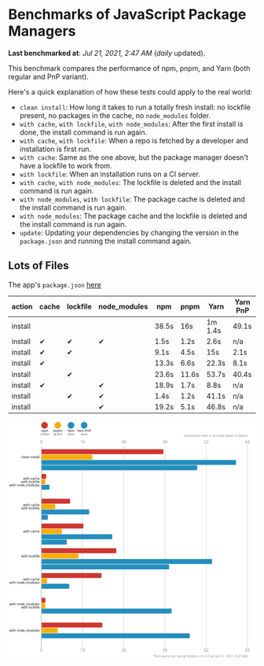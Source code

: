 # Benchmarks of JavaScript Package Managers

**Last benchmarked at**: _Jul 21, 2021, 2:47 AM_ (_daily_ updated).

This benchmark compares the performance of npm, pnpm, and Yarn (both regular and PnP variant).

Here's a quick explanation of how these tests could apply to the real world:

- `clean install`: How long it takes to run a totally fresh install: no lockfile present, no packages in the cache, no `node_modules` folder.
- `with cache`, `with lockfile`, `with node_modules`: After the first install is done, the install command is run again.
- `with cache`, `with lockfile`: When a repo is fetched by a developer and installation is first run.
- `with cache`: Same as the one above, but the package manager doesn't have a lockfile to work from.
- `with lockfile`: When an installation runs on a CI server.
- `with cache`, `with node_modules`: The lockfile is deleted and the install command is run again.
- `with node_modules`, `with lockfile`: The package cache is deleted and the install command is run again.
- `with node_modules`: The package cache and the lockfile is deleted and the install command is run again.
- `update`: Updating your dependencies by changing the version in the `package.json` and running the install command again.

## Lots of Files

The app's `package.json` [here](https://github.com/pnpm/pnpm.github.io/blob/main/benchmarks/fixtures/alotta-files/package.json)

| action  | cache | lockfile | node_modules| npm | pnpm | Yarn | Yarn PnP |
| ---     | ---   | ---      | ---         | --- | ---  | ---  | ---      |
| install |       |          |             | 38.5s | 16s | 1m 1.4s | 49.1s |
| install | ✔     | ✔        | ✔           | 1.5s | 1.2s | 2.6s | n/a |
| install | ✔     | ✔        |             | 9.1s | 4.5s | 15s | 2.1s |
| install | ✔     |          |             | 13.3s | 6.6s | 22.3s | 8.1s |
| install |       | ✔        |             | 23.6s | 11.6s | 53.7s | 40.4s |
| install | ✔     |          | ✔           | 18.9s | 1.7s | 8.8s | n/a |
| install |       | ✔        | ✔           | 1.4s | 1.2s | 41.1s | n/a |
| install |       |          | ✔           | 19.2s | 5.1s | 46.8s | n/a |

![Graph of the alotta-files results](../../static/img/benchmarks/alotta-files.svg)